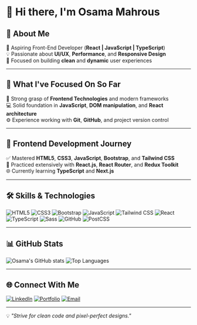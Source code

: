 # 👋 Hi there, I'm Osama Mahrous

## 🚀 About Me
🎯 Aspiring Front-End Developer (**React | JavaScript | TypeScript**)  
💡 Passionate about **UI/UX**, **Performance**, and **Responsive Design**  
🚀 Focused on building **clean** and **dynamic** user experiences  

---

## 💼 What I've Focused On So Far
🧠 Strong grasp of **Frontend Technologies** and modern frameworks  
💻 Solid foundation in **JavaScript**, **DOM manipulation**, and **React architecture**  
⚙️ Experience working with **Git**, **GitHub**, and project version control  

---

## 🚀 Frontend Development Journey
✅ Mastered **HTML5**, **CSS3**, **JavaScript**, **Bootstrap**, and **Tailwind CSS**  
🔄 Practiced extensively with **React.js**, **React Router**, and **Redux Toolkit**  
🌐 Currently learning **TypeScript** and **Next.js**  

---

## 🛠 Skills & Technologies
![HTML5](https://img.shields.io/badge/-HTML5-E34F26?style=flat&logo=html5&logoColor=fff)
![CSS3](https://img.shields.io/badge/-CSS3-1572B6?style=flat&logo=css3)
![Bootstrap](https://img.shields.io/badge/-Bootstrap-7952B3?style=flat&logo=bootstrap)
![JavaScript](https://img.shields.io/badge/-JavaScript-F7DF1E?style=flat&logo=javascript&logoColor=000)
![Tailwind CSS](https://img.shields.io/badge/-TailwindCSS-06B6D4?style=flat&logo=tailwind-css&logoColor=fff)
![React](https://img.shields.io/badge/-React-61DAFB?style=flat&logo=react&logoColor=000)
![TypeScript](https://img.shields.io/badge/-TypeScript-3178C6?style=flat&logo=typescript&logoColor=fff)
![Sass](https://img.shields.io/badge/-Sass-CC6699?style=flat&logo=sass&logoColor=fff)
![GitHub](https://img.shields.io/badge/-GitHub-181717?style=flat&logo=github&logoColor=fff)
![PostCSS](https://img.shields.io/badge/-PostCSS-DD3A0A?style=flat&logo=postcss&logoColor=fff)

---

## 📊 GitHub Stats
![Osama's GitHub stats](https://github-readme-stats.vercel.app/api?username=osamamahros50&show_icons=true&theme=radical)
![Top Languages](https://github-readme-stats.vercel.app/api/top-langs/?username=osamamahros50&layout=compact&theme=radical)

---

## 🌐 Connect With Me
[![LinkedIn](https://img.shields.io/badge/LinkedIn-0077B5?style=flat&logo=linkedin&logoColor=fff)](www.linkedin.com/in/osama-mahros-b45498343L)
[![Portfolio](https://img.shields.io/badge/Portfolio-000?style=flat&logo=react&logoColor=fff)]([YOUR_PORTFOLIO_URL](https://portofolio-rose-rho.vercel.app/))
[![Email](https://img.shields.io/badge/Email-D14836?style=flat&logo=gmail&logoColor=fff)](osamamahros30@gmail.com)

---
💡 *"Strive for clean code and pixel-perfect designs."*
